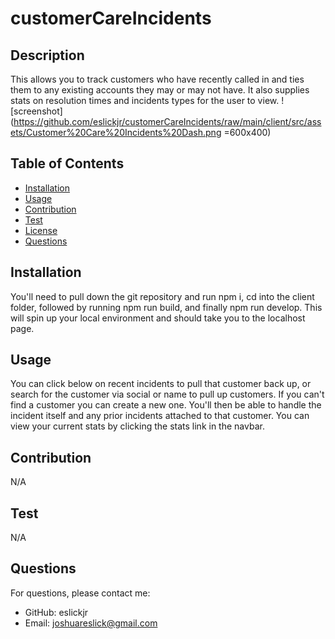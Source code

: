 # customerCareIncidents
  
  ## Description
  This allows you to track customers who have recently called in and ties them to any existing accounts they may or may not have. It also supplies stats on resolution times and incidents types for the user to view. ![screenshot](https://github.com/eslickjr/customerCareIncidents/raw/main/client/src/assets/Customer%20Care%20Incidents%20Dash.png =600x400)
  ## Table of Contents
  - [Installation](#installation)
  - [Usage](#usage)
  - [Contribution](#contribution)
  - [Test](#test)
  - [License](#license)
  - [Questions](#questions)
  ## Installation
  You'll need to pull down the git repository and run npm i, cd into the client folder, followed by running npm run build, and finally npm run develop. This will spin up your local environment and should take you to the localhost page.
  ## Usage
  You can click below on recent incidents to pull that customer back up, or search for the customer via social or name to pull up customers. If you can't find a customer you can create a new one. You'll then be able to handle the incident itself and any prior incidents attached to that customer. You can view your current stats by clicking the stats link in the navbar.
  ## Contribution
  N/A
  ## Test
  N/A
  
  
  ## Questions
  For questions, please contact me:
  - GitHub: eslickjr
  - Email: joshuareslick@gmail.com
  
